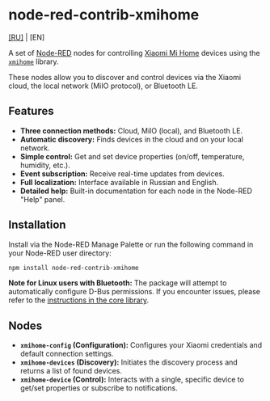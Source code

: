 # node-red-contrib-xmihome

[[RU]](./docs/ru/README.md) | [EN]

A set of [Node-RED](https://nodered.org/) nodes for controlling
[Xiaomi Mi Home](https://home.mi.com/) devices using the
[`xmihome`](https://www.npmjs.com/package/xmihome) library.

These nodes allow you to discover and control devices via the
Xiaomi cloud, the local network (MiIO protocol), or Bluetooth LE.

## Features

* **Three connection methods:** Cloud, MiIO (local), and Bluetooth LE.
* **Automatic discovery:** Finds devices in the cloud and on your local network.
* **Simple control:** Get and set device properties (on/off, temperature, humidity, etc.).
* **Event subscription:** Receive real-time updates from devices.
* **Full localization:** Interface available in Russian and English.
* **Detailed help:** Built-in documentation for each node in the Node-RED "Help" panel.

## Installation

Install via the Node-RED Manage Palette or run the following command in your Node-RED user directory:

```bash
npm install node-red-contrib-xmihome
```

**Note for Linux users with Bluetooth:**
The package will attempt to automatically configure D-Bus permissions.
If you encounter issues, please refer to the [instructions in the core library](https://github.com/alex2844/node-xmihome/tree/main/packages/node#important-for-linux-users-utilizing-bluetooth).

## Nodes

* **`xmihome-config` (Configuration):**
Configures your Xiaomi credentials and default connection settings.
* **`xmihome-devices` (Discovery):**
Initiates the discovery process and returns a list of found devices.
* **`xmihome-device` (Control):**
Interacts with a single, specific device to get/set properties or subscribe to notifications.
